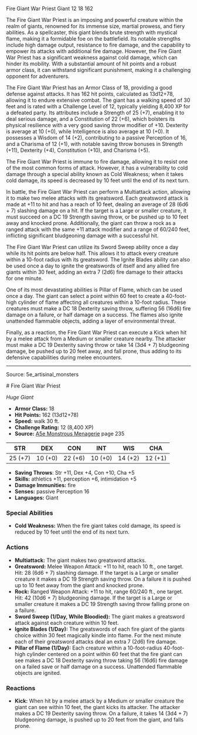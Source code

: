 <MonsterName/>Fire Giant War Priest</MonsterName>
<CreatureType/>Giant</CreatureType>
<CR/>12</CR>
<AC/>18</AC>
<HP/>162</HP>
<summary>The Fire Giant War Priest is an imposing and powerful creature within the realm of giants, renowned for its immense size, martial prowess, and fiery abilities. As a spellcaster, this giant blends brute strength with mystical flame, making it a formidable foe on the battlefield. Its notable strengths include high damage output, resistance to fire damage, and the capability to empower its attacks with additional fire damage. However, the Fire Giant War Priest has a significant weakness against cold damage, which can hinder its mobility. With a substantial amount of hit points and a robust armor class, it can withstand significant punishment, making it a challenging opponent for adventurers.</summary>

<detail>

The Fire Giant War Priest has an Armor Class of 18, providing a good defense against attacks. It has 162 hit points, calculated as 13d12+78, allowing it to endure extensive combat. The giant has a walking speed of 30 feet and is rated with a Challenge Level of 12, typically yielding 8,400 XP for a defeated party. Its attributes include a Strength of 25 (+7), enabling it to deal serious damage, and a Constitution of 22 (+6), which bolsters its physical resilience with a very good saving throw modifier of +10. Dexterity is average at 10 (+0), while Intelligence is also average at 10 (+0). It possesses a Wisdom of 14 (+2), contributing to a passive Perception of 16, and a Charisma of 12 (+1), with notable saving throw bonuses in Strength (+11), Dexterity (+4), Constitution (+10), and Charisma (+5).

The Fire Giant War Priest is immune to fire damage, allowing it to resist one of the most common forms of attack. However, it has a vulnerability to cold damage through a special ability known as Cold Weakness; when it takes cold damage, its speed is decreased by 10 feet until the end of its next turn.

In battle, the Fire Giant War Priest can perform a Multiattack action, allowing it to make two melee attacks with its greatsword. Each greatsword attack is made at +11 to hit and has a reach of 10 feet, dealing an average of 28 (6d6 + 7) slashing damage on a hit. If the target is a Large or smaller creature, it must succeed on a DC 19 Strength saving throw, or be pushed up to 10 feet away and knocked prone. Additionally, the giant can throw a rock as a ranged attack with the same +11 attack modifier and a range of 60/240 feet, inflicting significant bludgeoning damage with a successful hit.

The Fire Giant War Priest can utilize its Sword Sweep ability once a day while its hit points are below half. This allows it to attack every creature within a 10-foot radius with its greatsword. The Ignite Blades ability can also be used once a day to ignite the greatswords of itself and any allied fire giants within 30 feet, adding an extra 7 (2d6) fire damage to their attacks for one minute.

One of its most devastating abilities is Pillar of Flame, which can be used once a day. The giant can select a point within 60 feet to create a 40-foot-high cylinder of flame affecting all creatures within a 10-foot radius. These creatures must make a DC 18 Dexterity saving throw, suffering 56 (16d6) fire damage on a failure, or half damage on a success. The flames also ignite unattended flammable objects, adding a layer of environmental threat.

Finally, as a reaction, the Fire Giant War Priest can execute a Kick when hit by a melee attack from a Medium or smaller creature nearby. The attacker must make a DC 19 Dexterity saving throw or take 14 (3d4 + 7) bludgeoning damage, be pushed up to 20 feet away, and fall prone, thus adding to its defensive capabilities during melee encounters.</detail>



---

Source: 5e_artisinal_monsters

<statblock>
# Fire Giant War Priest

*Huge* *Giant*

- **Armor Class:** 18
- **Hit Points:** 162 (13d12+78)
- **Speed:** walk 30 ft.
- **Challenge Rating:** 12 (8,400 XP)
- **Source:** [A5e Monstrous Menagerie](https://enpublishingrpg.com/products/level-up-monstrous-menagerie-a5e) page 235

| STR | DEX | CON | INT | WIS | CHA |
| --- | --- | --- | --- | --- | --- |
| 25 (+7) | 10 (+0) | 22 (+6) | 10 (+0) | 14 (+2) | 12 (+1) |

- **Saving Throws**: Str +11, Dex +4, Con +10, Cha +5
- **Skills:** athletics +11, perception +6, intimidation +5
- **Damage Immunities:** fire
- **Senses:** passive Perception 16
- **Languages:** Giant

### Special Abilities

- **Cold Weakness:** When the fire giant takes cold damage, its speed is reduced by 10 feet until the end of its next turn.

### Actions

- **Multiattack:** The giant makes two greatsword attacks.
- **Greatsword:** Melee Weapon Attack: +11 to hit, reach 10 ft., one target. Hit: 28 (6d6 + 7) slashing damage. If the target is a Large or smaller creature  it makes a DC 19 Strength saving throw. On a failure  it is pushed up to 10 feet away from the giant and knocked prone.
- **Rock:** Ranged Weapon Attack: +11 to hit, range 60/240 ft., one target. Hit: 42 (10d6 + 7) bludgeoning damage. If the target is a Large or smaller creature  it makes a DC 19 Strength saving throw  falling prone on a failure.
- **Sword Sweep (1/Day, While Bloodied):** The giant makes a greatsword attack against each creature within 10 feet.
- **Ignite Blades (1/Day):** The greatswords of each fire giant of the giants choice within 30 feet magically kindle into flame. For the next minute  each of their greatsword attacks deal an extra 7 (2d6) fire damage.
- **Pillar of Flame (1/Day):** Each creature within a 10-foot-radius  40-foot-high cylinder centered on a point within 60 feet that the fire giant can see makes a DC 18 Dexterity saving throw  taking 56 (16d6) fire damage on a failed save or half damage on a success. Unattended flammable objects are ignited.

### Reactions

- **Kick:** When hit by a melee attack by a Medium or smaller creature the giant can see within 10 feet, the giant kicks its attacker. The attacker makes a DC 19 Dexterity saving throw. On a failure, it takes 14 (3d4 + 7) bludgeoning damage, is pushed up to 20 feet from the giant, and falls prone.


</statblock>


